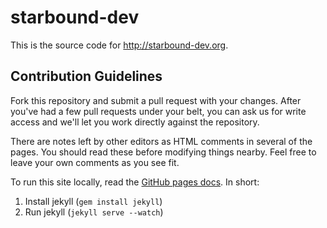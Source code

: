 # starbound-dev

This is the source code for http://starbound-dev.org.

## Contribution Guidelines

Fork this repository and submit a pull request with your changes. After you've had a few pull requests under your
belt, you can ask us for write access and we'll let you work directly against the repository.

There are notes left by other editors as HTML comments in several of the pages. You should read these before
modifying things nearby. Feel free to leave your own comments as you see fit.

To run this site locally, read the [GitHub pages docs](http://pages.github.com/). In short:

1. Install jekyll (`gem install jekyll`)
2. Run jekyll (`jekyll serve --watch`)
